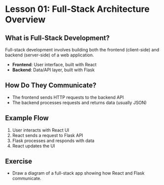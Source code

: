 # Lesson 01: Full-Stack Architecture Overview

## What is Full-Stack Development?
Full-stack development involves building both the frontend (client-side) and backend (server-side) of a web application.

- **Frontend**: User interface, built with React
- **Backend**: Data/API layer, built with Flask

## How Do They Communicate?
- The frontend sends HTTP requests to the backend API
- The backend processes requests and returns data (usually JSON)

## Example Flow
1. User interacts with React UI
2. React sends a request to Flask API
3. Flask processes and responds with data
4. React updates the UI

## Exercise
- Draw a diagram of a full-stack app showing how React and Flask communicate.
